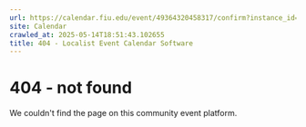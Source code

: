 ```yaml
---
url: https://calendar.fiu.edu/event/49364320458317/confirm?instance_id=49364320458318&return=https%3A%2F%2Fcalendar.fiu.edu%2Fcalendar%3Fevent_types%255B%255D%3D121722
site: Calendar
crawled_at: 2025-05-14T18:51:43.102655
title: 404 - Localist Event Calendar Software
---
```


# 404 - not found
We couldn't find the page on this community event platform.
